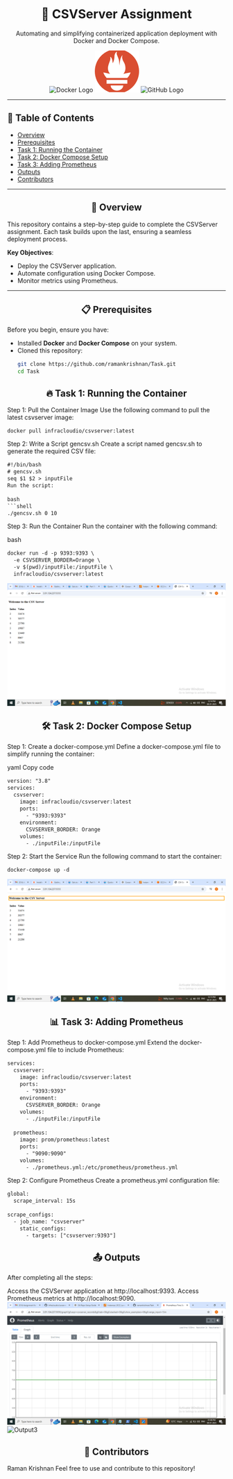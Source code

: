 <div align="center">

# 🚀 **CSVServer Assignment**

<p>
Automating and simplifying containerized application deployment with Docker and Docker Compose.
</p>

<img src="https://img.icons8.com/color/96/docker.png" alt="Docker Logo" height="96">
<img src="https://github.com/ramankrishnan/Task/blob/main/prometheus.png" alt="Prometheus Logo" height="96">
<img src="https://img.icons8.com/color/96/github.png" alt="GitHub Logo" height="96">

</div>

---

## 📝 **Table of Contents**

- [Overview](#overview)
- [Prerequisites](#prerequisites)
- [Task 1: Running the Container](#task-1-running-the-container)
- [Task 2: Docker Compose Setup](#task-2-docker-compose-setup)
- [Task 3: Adding Prometheus](#task-3-adding-prometheus)
- [Outputs](#outputs)
- [Contributors](#contributors)

---

<div align="center">

<h2 id="overview">🌟 Overview</h2>

</div>

This repository contains a step-by-step guide to complete the CSVServer assignment. Each task builds upon the last, ensuring a seamless deployment process.

**Key Objectives**:
- Deploy the CSVServer application.
- Automate configuration using Docker Compose.
- Monitor metrics using Prometheus.

---

<div align="center">

<h2 id="prerequisites">📋 Prerequisites</h2>

</div>

Before you begin, ensure you have:

- Installed **Docker** and **Docker Compose** on your system.
- Cloned this repository:
  ```bash
  git clone https://github.com/ramankrishnan/Task.git
  cd Task
<div align="center"> <h2 id="task-1-running-the-container">🔥 Task 1: Running the Container</h2> </div>
Step 1: Pull the Container Image
Use the following command to pull the latest csvserver image:

```shell
docker pull infracloudio/csvserver:latest
```

Step 2: Write a Script gencsv.sh
Create a script named gencsv.sh to generate the required CSV file:

```shell
#!/bin/bash
# gencsv.sh
seq $1 $2 > inputFile
Run the script:

bash
```shell
./gencsv.sh 0 10
```
Step 3: Run the Container
Run the container with the following command:

bash
```shell
docker run -d -p 9393:9393 \
  -e CSVSERVER_BORDER=Orange \
  -v $(pwd)/inputFile:/inputFile \
  infracloudio/csvserver:latest
```
<img src="https://github.com/ramankrishnan/Task/blob/main/Screenshot%20(107).png" alt="Output1">

<div align="center"> <h2 id="task-2-docker-compose-setup">🛠 Task 2: Docker Compose Setup</h2> </div>
Step 1: Create a docker-compose.yml
Define a docker-compose.yml file to simplify running the container:

yaml
Copy code
```shell
version: "3.8"
services:
  csvserver:
    image: infracloudio/csvserver:latest
    ports:
      - "9393:9393"
    environment:
      CSVSERVER_BORDER: Orange
    volumes:
      - ./inputFile:/inputFile
```
Step 2: Start the Service
Run the following command to start the container:
```shell
docker-compose up -d
```
<img src="https://github.com/ramankrishnan/Task/blob/main/Screenshot%20(108).png" alt="Output2">
<div align="center"> <h2 id="task-3-adding-prometheus">📊 Task 3: Adding Prometheus</h2> </div>
Step 1: Add Prometheus to docker-compose.yml
Extend the docker-compose.yml file to include Prometheus:

```shell
services:
  csvserver:
    image: infracloudio/csvserver:latest
    ports:
      - "9393:9393"
    environment:
      CSVSERVER_BORDER: Orange
    volumes:
      - ./inputFile:/inputFile

  prometheus:
    image: prom/prometheus:latest
    ports:
      - "9090:9090"
    volumes:
      - ./prometheus.yml:/etc/prometheus/prometheus.yml
```
Step 2: Configure Prometheus
Create a prometheus.yml configuration file:

```shell
global:
  scrape_interval: 15s

scrape_configs:
  - job_name: "csvserver"
    static_configs:
      - targets: ["csvserver:9393"]
```
<div align="center"> <h2 id="outputs">📤 Outputs</h2> </div>
After completing all the steps:


Access the CSVServer application at http://localhost:9393.
Access Prometheus metrics at http://localhost:9090.
<img src="https://github.com/ramankrishnan/Task/blob/main/Screenshot%20(109).png" alt="Output3">
<img src="https://github.com/ramankrishnan/Task/blob/main/Screenshot%20(110).png" alt="Output3">
<div align="center"> <h2 id="contributors">🤝 Contributors</h2> </div>
Raman Krishnan
Feel free to use and contribute to this repository!
